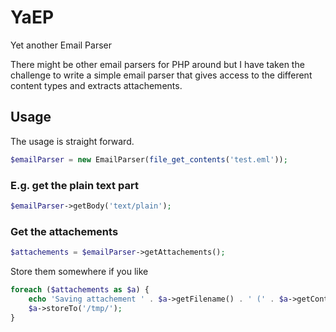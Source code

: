# YaEP
Yet another Email Parser

There might be other email parsers for PHP around but I have taken the challenge to write a simple email parser that gives access to the different content types and extracts attachements.

## Usage
The usage is straight forward.
```php
$emailParser = new EmailParser(file_get_contents('test.eml'));
```
### E.g. get the plain text part
```php
$emailParser->getBody('text/plain');
```

### Get the attachements
```php
$attachements = $emailParser->getAttachements();
```

Store them somewhere if you like
```php
foreach ($attachements as $a) {
	echo 'Saving attachement ' . $a->getFilename() . ' (' . $a->getContentType() . ')';
	$a->storeTo('/tmp/');
}
```
